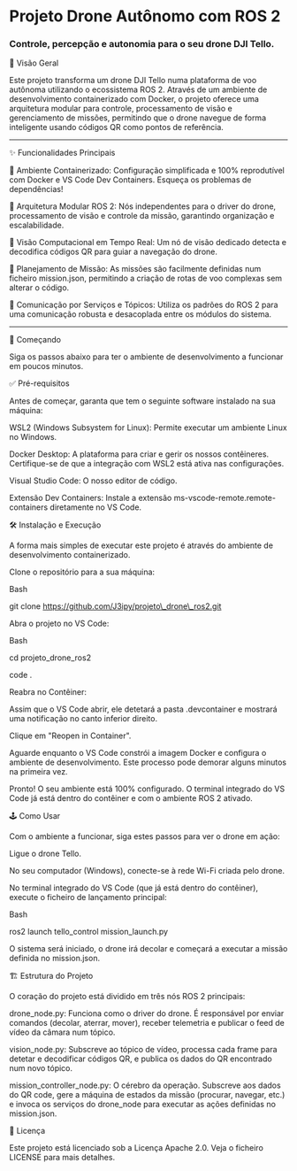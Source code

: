 # Projeto Drone Autônomo com ROS 2

### Controle, percepção e autonomia para o seu drone DJI Tello.

📖 Visão Geral

Este projeto transforma um drone DJI Tello numa plataforma de voo autônoma utilizando o ecossistema ROS 2. Através de um ambiente de desenvolvimento containerizado com Docker, o projeto oferece uma arquitetura modular para controle, processamento de visão e gerenciamento de missões, permitindo que o drone navegue de forma inteligente usando códigos QR como pontos de referência.

---

✨ Funcionalidades Principais

🐳 Ambiente Containerizado: Configuração simplificada e 100% reprodutível com Docker e VS Code Dev Containers. Esqueça os problemas de dependências!

🚁 Arquitetura Modular ROS 2: Nós independentes para o driver do drone, processamento de visão e controle da missão, garantindo organização e escalabilidade.

📸 Visão Computacional em Tempo Real: Um nó de visão dedicado detecta e decodifica códigos QR para guiar a navegação do drone.

🎯 Planejamento de Missão: As missões são facilmente definidas num ficheiro mission.json, permitindo a criação de rotas de voo complexas sem alterar o código.

📡 Comunicação por Serviços e Tópicos: Utiliza os padrões do ROS 2 para uma comunicação robusta e desacoplada entre os módulos do sistema.


---

🚀 Começando

Siga os passos abaixo para ter o ambiente de desenvolvimento a funcionar em poucos minutos.

✅ Pré-requisitos

Antes de começar, garanta que tem o seguinte software instalado na sua máquina:

WSL2 (Windows Subsystem for Linux): Permite executar um ambiente Linux no Windows.

Docker Desktop: A plataforma para criar e gerir os nossos contêineres. Certifique-se de que a integração com WSL2 está ativa nas configurações.

Visual Studio Code: O nosso editor de código.

Extensão Dev Containers: Instale a extensão ms-vscode-remote.remote-containers diretamente no VS Code.

🛠️ Instalação e Execução

A forma mais simples de executar este projeto é através do ambiente de desenvolvimento containerizado.

Clone o repositório para a sua máquina:

Bash

git clone https://github.com/J3ipy/projeto\_drone\_ros2.git

Abra o projeto no VS Code:

Bash

cd projeto\_drone\_ros2

code .

Reabra no Contêiner:

Assim que o VS Code abrir, ele detetará a pasta .devcontainer e mostrará uma notificação no canto inferior direito.

Clique em "Reopen in Container".

Aguarde enquanto o VS Code constrói a imagem Docker e configura o ambiente de desenvolvimento. Este processo pode demorar alguns minutos na primeira vez.

Pronto! O seu ambiente está 100% configurado. O terminal integrado do VS Code já está dentro do contêiner e com o ambiente ROS 2 ativado.

🕹️ Como Usar

Com o ambiente a funcionar, siga estes passos para ver o drone em ação:

Ligue o drone Tello.

No seu computador (Windows), conecte-se à rede Wi-Fi criada pelo drone.

No terminal integrado do VS Code (que já está dentro do contêiner), execute o ficheiro de lançamento principal:

Bash

ros2 launch tello\_control mission\_launch.py

O sistema será iniciado, o drone irá decolar e começará a executar a missão definida no mission.json.

🏗️ Estrutura do Projeto

O coração do projeto está dividido em três nós ROS 2 principais:

drone\_node.py: Funciona como o driver do drone. É responsável por enviar comandos (decolar, aterrar, mover), receber telemetria e publicar o feed de vídeo da câmara num tópico.

vision\_node.py: Subscreve ao tópico de vídeo, processa cada frame para detetar e decodificar códigos QR, e publica os dados do QR encontrado num novo tópico.

mission\_controller\_node.py: O cérebro da operação. Subscreve aos dados do QR code, gere a máquina de estados da missão (procurar, navegar, etc.) e invoca os serviços do drone\_node para executar as ações definidas no mission.json.

📄 Licença

Este projeto está licenciado sob a Licença Apache 2.0. Veja o ficheiro LICENSE para mais detalhes.
